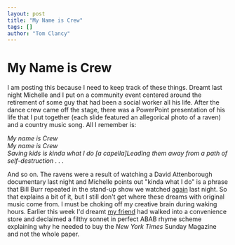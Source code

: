 ```yaml
---
layout: post
title: "My Name is Crew"
tags: []
author: "Tom Clancy"
---
```


# My Name is Crew

<p>I am posting this because I need to keep track of these things. Dreamt last night Michelle and I put on a community event centered around the retirement of some guy that had been a social worker all his life. After the dance crew came off the stage, there was a PowerPoint presentation of his life that I put together (each slide featured an allegorical photo of a raven) and a country music song. All I remember is:</p>
<p><em>My name is Crew<br />
My name is Crew<br />
Saving kids is kinda what I do
[a capella]Leading them away from a path of self-destruction . . .</em></p>

<p>And so on. The ravens were a result of watching a David Attenborough documentary last night and Michelle points out "kinda what I do" is a phrase that Bill Burr repeated in the stand-up show we watched <a href="http://www.thosecleverkids.com/blog/2009/01/10/anatomy-of-a-late-night/">again</a> last night. So that explains a bit of it, but I still don't get where these dreams with original music come from. I must be choking off my creative brain during waking hours. Earlier this week I'd dreamt <a href="http://raygun-o-gram.blogspot.com/" onclick="window.open(this.href); return false;">my friend</a> had walked into a convenience store and declaimed a filthy sonnet in perfect ABAB rhyme scheme explaining why he needed to buy the <em>New York Times</em> Sunday Magazine and not the whole paper.</p>
